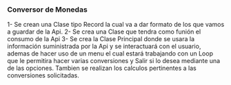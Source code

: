 ### Conversor de Monedas ###
1- Se crean una Clase tipo Record la cual va a dar formato de los que vamos a guardar de la Api.
2- Se crea una Clase que tendra como funión el consumo de la Api
3- Se crea la Clase Principal donde se usara la información suministrada por la Api y se interactuará con el usuario,
ademas de hacer uso de un menu el cual estará trabajando con un Loop que le permitira hacer varias conversiones y Salir 
si lo desea mediante una de las opciones. Tambien se realizan los calculos pertinentes a las conversiones solicitadas.
